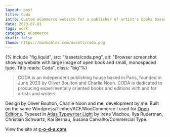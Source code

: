 ```yaml
---
layout: post
title: Coda
intro: Custom eCommerce website for a publisher of artist's books based in Paris.
date: 2023-07-01
tags: work
category: eCommerce
draft: false
thumb: https://maxkohler.com/assets/coda.png
---
```


{% include "fig.liquid", src: "/assets/coda.png", alt: "Browser screenshot showing website with large image of open book and small, monospaced type. Title reads: Coda", class: "big"%}

> CODA is an independent publishing house based in Paris, founded in June 2023 by Oliver Boulton and Charlie Noon. CODA is dedicated to producing experimentally oriented books and editions with and for artists and writers.

Design by Oliver Boulton, Charlie Noon and me, development by me. Built on the same Wordpress/Timber/ACF/WooCommerce I used for [Open Editions](/work/open-editions/). Typeset in [Atlas Typewriter Light](https://commercialtype.com/catalog/atlas/atlas_typewriter) by Irene Vlachou, Ilya Ruderman, Christian Schwartz, Kai Bernau, Susana Carvalho/Commercial Type.

View the site at **[c-o-d-a.com](https://www.c-o-d-a.com/)**.
